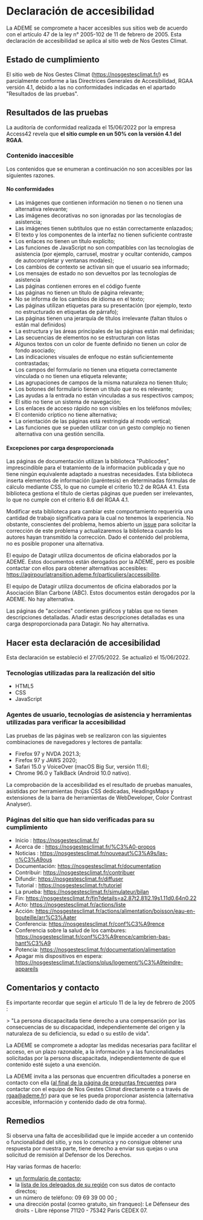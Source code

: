 # Declaración de accesibilidad

La ADEME se compromete a hacer accesibles sus sitios web de acuerdo con el artículo 47 de la ley n° 2005-102 de 11 de febrero de 2005.
Esta declaración de accesibilidad se aplica al sitio web de Nos Gestes Climat.

## Estado de cumplimiento

El sitio web de Nos Gestes Climat (https://nosgestesclimat.fr/) es parcialmente conforme a las Directrices Generales de Accesibilidad, RGAA versión 4.1, debido a las no conformidades indicadas en el apartado "Resultados de las pruebas".

## Resultados de las pruebas

La auditoría de conformidad realizada el 15/06/2022 por la empresa Access42 revela que **el sitio cumple en un 50% con la versión 4.1 del RGAA**.

### Contenido inaccesible

Los contenidos que se enumeran a continuación no son accesibles por las siguientes razones.

#### No conformidades

- Las imágenes que contienen información no tienen o no tienen una alternativa relevante;
- Las imágenes decorativas no son ignoradas por las tecnologías de asistencia;
- Las imágenes tienen subtítulos que no están correctamente enlazados;
- El texto y los componentes de la interfaz no tienen suficiente contraste
- Los enlaces no tienen un título explícito;
- Las funciones de JavaScript no son compatibles con las tecnologías de asistencia (por ejemplo, carrusel, mostrar y ocultar contenido, campos de autocompletar y ventanas modales);
- Los cambios de contexto se activan sin que el usuario sea informado;
- Los mensajes de estado no son devueltos por las tecnologías de asistencia
- Las páginas contienen errores en el código fuente
- Las páginas no tienen un título de página relevante;
- No se informa de los cambios de idioma en el texto;
- Las páginas utilizan etiquetas para su presentación (por ejemplo, texto no estructurado en etiquetas de párrafo);
- Las páginas tienen una jerarquía de títulos irrelevante (faltan títulos o están mal definidos)
- La estructura y las áreas principales de las páginas están mal definidas;
- Las secuencias de elementos no se estructuran con listas
- Algunos textos con un color de fuente definido no tienen un color de fondo asociado;
- Las indicaciones visuales de enfoque no están suficientemente contrastadas;
- Los campos del formulario no tienen una etiqueta correctamente vinculada o no tienen una etiqueta relevante;
- Las agrupaciones de campos de la misma naturaleza no tienen título;
- Los botones del formulario tienen un título que no es relevante;
- Las ayudas a la entrada no están vinculadas a sus respectivos campos;
- El sitio no tiene un sistema de navegación;
- Los enlaces de acceso rápido no son visibles en los teléfonos móviles;
- El contenido críptico no tiene alternativa;
- La orientación de las páginas está restringida al modo vertical;
- Las funciones que se pueden utilizar con un gesto complejo no tienen alternativa con una gestión sencilla.

#### Excepciones por carga desproporcionada

Las páginas de documentación utilizan la biblioteca "Publicodes", imprescindible para el tratamiento de la información publicada y que no tiene ningún equivalente adaptado a nuestras necesidades. Esta biblioteca inserta elementos de información (paréntesis) en determinadas fórmulas de cálculo mediante CSS, lo que no cumple el criterio 10.2 de RGAA 4.1. Esta biblioteca gestiona el título de ciertas páginas que pueden ser irrelevantes, lo que no cumple con el criterio 8.6 del RGAA 4.1.

Modificar esta biblioteca para cambiar este comportamiento requeriría una cantidad de trabajo significativa para la cual no tenemos la experiencia. No obstante, conscientes del problema, hemos abierto un [issue](https://github.com/betagouv/publicodes/issues/226) para solicitar la corrección de este problema y actualizaremos la biblioteca cuando los autores hayan transmitido la corrección. Dado el contenido del problema, no es posible proponer una alternativa.

El equipo de Datagir utiliza documentos de oficina elaborados por la ADEME. Estos documentos están derogados por la ADEME, pero es posible contactar con ellos para obtener alternativas accesibles: https://agirpourlatransition.ademe.fr/particuliers/accessibilite.

El equipo de Datagir utiliza documentos de oficina elaborados por la Asociación Bilan Carbone (ABC). Estos documentos están derogados por la ADEME. No hay alternativa.

Las páginas de "acciones" contienen gráficos y tablas que no tienen descripciones detalladas. Añadir estas descripciones detalladas es una carga desproporcionada para Datagir. No hay alternativa.

## Hacer esta declaración de accesibilidad

Esta declaración se estableció el 27/05/2022. Se actualizó el 15/06/2022.

### Tecnologías utilizadas para la realización del sitio

- HTML5
- CSS
- JavaScript

### Agentes de usuario, tecnologías de asistencia y herramientas utilizadas para verificar la accesibilidad

Las pruebas de las páginas web se realizaron con las siguientes combinaciones de navegadores y lectores de pantalla:

- Firefox 97 y NVDA 2021.3;
- Firefox 97 y JAWS 2020;
- Safari 15.0 y VoiceOver (macOS Big Sur, versión 11.6);
- Chrome 96.0 y TalkBack (Android 10.0 nativo).

La comprobación de la accesibilidad es el resultado de pruebas manuales, asistidas por herramientas (hojas CSS dedicadas, HeadingsMaps y extensiones de la barra de herramientas de WebDeveloper, Color Contrast Analyser).

### Páginas del sitio que han sido verificadas para su cumplimiento

- Inicio : https://nosgestesclimat.fr/
- Acerca de : https://nosgestesclimat.fr/%C3%A0-propos
- Noticias : https://nosgestesclimat.fr/nouveaut%C3%A9s/las-n%C3%A9ous
- Documentación: https://nosgestesclimat.fr/documentation
- Contribuir: https://nosgestesclimat.fr/contribuer
- Difundir: https://nosgestesclimat.fr/diffuser
- Tutorial : https://nosgestesclimat.fr/tutoriel
- La prueba: https://nosgestesclimat.fr/simulateur/bilan
- Fin: https://nosgestesclimat.fr/fin?details=a2.87t2.81l2.19s1.11d0.64n0.22
- Acto: https://nosgestesclimat.fr/actions/liste
- Acción: https://nosgestesclimat.fr/actions/alimentation/boisson/eau-en-bouteille/arr%C3%Aater
- Conferencia: https://nosgestesclimat.fr/conf%C3%A9rence
- Conferencia sobre la salud de los cambures: https://nosgestesclimat.fr/conf%C3%A9rence/cambrien-bas-hant%C3%A9
- Potencia: https://nosgestesclimat.fr/documentation/alimentation
- Apagar mis dispositivos en espera: https://nosgestesclimat.fr/actions/plus/logement/%C3%A9teindre-appareils

## Comentarios y contacto

Es importante recordar que según el artículo 11 de la ley de febrero de 2005 :

&gt; "La persona discapacitada tiene derecho a una compensación por las consecuencias de su discapacidad, independientemente del origen y la naturaleza de su deficiencia, su edad o su estilo de vida".

La ADEME se compromete a adoptar las medidas necesarias para facilitar el acceso, en un plazo razonable, a la información y a las funcionalidades solicitadas por la persona discapacitada, independientemente de que el contenido esté sujeto a una exención.

La ADEME invita a las personas que encuentren dificultades a ponerse en contacto con ella ([al final de la página de preguntas frecuentes](/contribuir) para contactar con el equipo de Nos Gestes Climat directamente o a través de [rgaa@ademe.fr](mailto:rgaa@ademe.fr)) para que se les pueda proporcionar asistencia (alternativa accesible, información y contenido dado de otra forma).

## Remedios

Si observa una falta de accesibilidad que le impide acceder a un contenido o funcionalidad del sitio, y nos lo comunica y no consigue obtener una respuesta por nuestra parte, tiene derecho a enviar sus quejas o una solicitud de remisión al Defensor de los Derechos.

Hay varias formas de hacerlo:

- [un formulario de contacto](https://formulaire.defenseurdesdroits.fr/code/afficher.php?ETAPE=accueil_2016);
- la [lista de los delegados de su región](https://www.defenseurdesdroits.fr/office/) con sus datos de contacto directos;
- un número de teléfono: 09 69 39 00 00 ;
- una dirección postal (correo gratuito, sin franqueo): Le Défenseur des droits - Libre réponse 71120 - 75342 Paris CEDEX 07.
